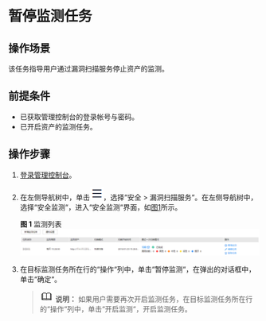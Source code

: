 # 暂停监测任务<a name="vss_01_0105"></a>

## 操作场景<a name="section12950143635119"></a>

该任务指导用户通过漏洞扫描服务停止资产的监测。

## 前提条件<a name="section523854112511"></a>

-   已获取管理控制台的登录帐号与密码。
-   已开启资产的监测任务。

## 操作步骤<a name="section17281184514518"></a>

1.  [登录管理控制台](https://console.huaweicloud.com/?locale=zh-cn)。
2.  在左侧导航树中，单击![](figures/icon-list.png)，选择“安全  \>  漏洞扫描服务“。在左侧导航树中，选择“安全监测“，进入“安全监测“界面，如[图1](#vss_01_0079_fig15318816618)所示。

    **图 1**  监测列表<a name="vss_01_0079_fig15318816618"></a>  
    ![](figures/监测列表.png "监测列表")

3.  在目标监测任务所在行的“操作“列中，单击“暂停监测“，在弹出的对话框中，单击“确定“。

    >![](public_sys-resources/icon-note.gif) **说明：** 
    >如果用户需要再次开启监测任务，在目标监测任务所在行的“操作“列中，单击“开启监测“，开启监测任务。



